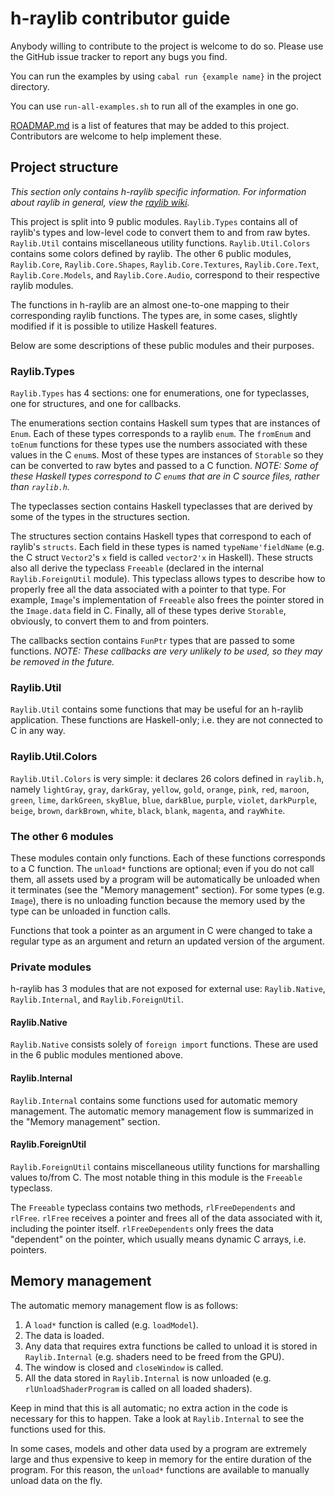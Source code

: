# h-raylib contributor guide

Anybody willing to contribute to the project is welcome to do so. Please use the GitHub issue tracker to report any bugs you find.

You can run the examples by using `cabal run {example name}` in the project directory.

You can use `run-all-examples.sh` to run all of the examples in one go.

[ROADMAP.md](https://github.com/Anut-py/h-raylib/blob/master/ROADMAP.md) is a list of features that may be added to this project. Contributors are welcome to help implement these.

## Project structure

_This section only contains h-raylib specific information. For information about raylib in general, view the [raylib wiki](https://github.com/raysan5/raylib/wiki)._

This project is split into 9 public modules. `Raylib.Types` contains all of raylib's types and low-level code to convert them to and from raw bytes. `Raylib.Util` contains miscellaneous utility functions. `Raylib.Util.Colors` contains some colors defined by raylib. The other 6 public modules, `Raylib.Core`, `Raylib.Core.Shapes`, `Raylib.Core.Textures`, `Raylib.Core.Text`, `Raylib.Core.Models`, and `Raylib.Core.Audio`, correspond to their respective raylib modules.

The functions in h-raylib are an almost one-to-one mapping to their corresponding raylib functions. The types are, in some cases, slightly modified if it is possible to utilize Haskell features.

Below are some descriptions of these public modules and their purposes.

### Raylib.Types

`Raylib.Types` has 4 sections: one for enumerations, one for typeclasses, one for structures, and one for callbacks.

The enumerations section contains Haskell sum types that are instances of `Enum`. Each of these types corresponds to a raylib `enum`. The `fromEnum` and `toEnum` functions for these types use the numbers associated with these values in the C `enum`s. Most of these types are instances of `Storable` so they can be converted to raw bytes and passed to a C function. _NOTE: Some of these Haskell types correspond to C `enum`s that are in C source files, rather than `raylib.h`._

The typeclasses section contains Haskell typeclasses that are derived by some of the types in the structures section.

The structures section contains Haskell types that correspond to each of raylib's `structs`. Each field in these types is named `typeName'fieldName` (e.g. the C struct `Vector2`'s `x` field is called `vector2'x` in Haskell). These structs also all derive the typeclass `Freeable` (declared in the internal `Raylib.ForeignUtil` module). This typeclass allows types to describe how to properly free all the data associated with a pointer to that type. For example, `Image`'s implementation of `Freeable` also frees the pointer stored in the `Image.data` field in C. Finally, all of these types derive `Storable`, obviously, to convert them to and from pointers.

The callbacks section contains `FunPtr` types that are passed to some functions. _NOTE: These callbacks are very unlikely to be used, so they may be removed in the future._

### Raylib.Util

`Raylib.Util` contains some functions that may be useful for an h-raylib application. These functions are Haskell-only; i.e. they are not connected to C in any way.

### Raylib.Util.Colors

`Raylib.Util.Colors` is very simple: it declares 26 colors defined in `raylib.h`, namely `lightGray`, `gray`, `darkGray`, `yellow`, `gold`, `orange`, `pink`, `red`, `maroon`, `green`, `lime`, `darkGreen`, `skyBlue`, `blue`, `darkBlue`, `purple`, `violet`, `darkPurple`, `beige`, `brown`, `darkBrown`, `white`, `black`, `blank`, `magenta`, and `rayWhite`.

### The other 6 modules

These modules contain only functions. Each of these functions corresponds to a C function. The `unload*` functions are optional; even if you do not call them, all assets used by a program will be automatically be unloaded when it terminates (see the "Memory management" section). For some types (e.g. `Image`), there is no unloading function because the memory used by the type can be unloaded in function calls.

Functions that took a pointer as an argument in C were changed to take a regular type as an argument and return an updated version of the argument.

### Private modules

h-raylib has 3 modules that are not exposed for external use: `Raylib.Native`, `Raylib.Internal`, and `Raylib.ForeignUtil`.

#### Raylib.Native

`Raylib.Native` consists solely of `foreign import` functions. These are used in the 6 public modules mentioned above.

#### Raylib.Internal

`Raylib.Internal` contains some functions used for automatic memory management. The automatic memory management flow is summarized in the "Memory management" section.

#### Raylib.ForeignUtil

`Raylib.ForeignUtil` contains miscellaneous utility functions for marshalling values to/from C. The most notable thing in this module is the `Freeable` typeclass.

The `Freeable` typeclass contains two methods, `rlFreeDependents` and `rlFree`. `rlFree` receives a pointer and frees all of the data associated with it, including the pointer itself. `rlFreeDependents` only frees the data "dependent" on the pointer, which usually means dynamic C arrays, i.e. pointers.

## Memory management

The automatic memory management flow is as follows:

1. A `load*` function is called (e.g. `loadModel`).
2. The data is loaded.
3. Any data that requires extra functions be called to unload it is stored in `Raylib.Internal` (e.g. shaders need to be freed from the GPU).
4. The window is closed and `closeWindow` is called.
5. All the data stored in `Raylib.Internal` is now unloaded (e.g. `rlUnloadShaderProgram` is called on all loaded shaders).

Keep in mind that this is all automatic; no extra action in the code is necessary for this to happen. Take a look at `Raylib.Internal` to see the functions used for this.

In some cases, models and other data used by a program are extremely large and thus expensive to keep in memory for the entire duration of the program. For this reason, the `unload*` functions are available to manually unload data on the fly.
